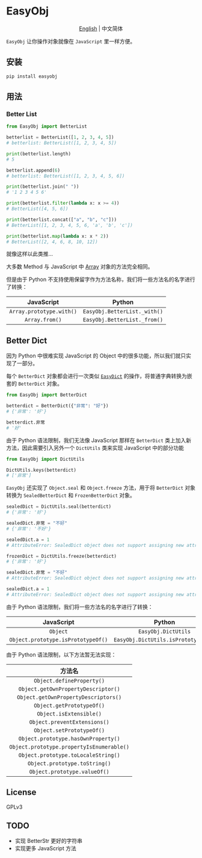 # EasyObj

<div align="center">

[English](./README.md) | 中文简体

</div>

`EasyObj` 让你操作对象就像在 `JavaScript` 里一样方便。

## 安装

```bash
pip install easyobj
```

## 用法

### Better List

```python
from EasyObj import BetterList

betterlist = BetterList([1, 2, 3, 4, 5])
# betterlist: BetterList([1, 2, 3, 4, 5])

print(betterlist.length)
# 5

betterlist.append(6)
# betterlist: BetterList([1, 2, 3, 4, 5, 6])

print(betterlist.join(" "))
# '1 2 3 4 5 6'

print(betterlist.filter(lambda x: x >= 4))
# BetterList([4, 5, 6])

print(betterlist.concat(["a", "b", "c"]))
# BetterList([1, 2, 3, 4, 5, 6, 'a', 'b', 'c'])

print(betterlist.map(lambda x: x * 2))
# BetterList([2, 4, 6, 8, 10, 12])
```

就像这样以此类推...

大多数 Method 与 JavaScript 中 [Array](https://developer.mozilla.org/zh-CN/docs/Web/JavaScript/Reference/Global_Objects/Array) 对象的方法完全相同。

但是由于 Python 不支持使用保留字作为方法名称，我们将一些方法名的名字进行了转换：

| JavaScript | Python |
| :---: | :---: |
| `Array.prototype.with()` | `EasyObj.BetterList._with()` |
| `Array.from()` | `EasyObj.BetterList._from()` |


## Better Dict

因为 Python 中很难实现 JavaScript 的 Object 中的很多功能，所以我们就只实现了一部分。

每个 `BetterDict` 对象都会进行一次类似 [`EasyDict`](https://github.com/tisfeng/Easydict) 的操作，将普通字典转换为嵌套的 `BetterDict` 对象。

```python
from EasyObj import BetterDict

betterdict = BetterDict({"非常": "好"})
# {'非常': '好'}

betterdict.非常
# '好'
```

由于 Python 语法限制，我们无法像 JavaScript 那样在 `BetterDict` 类上加入新方法，因此需要引入另外一个 `DictUtils` 类来实现 JavaScript 中的部分功能

```python
from EasyObj import DictUtils

DictUtils.keys(betterdict)
# ['非常']
```

`EasyObj` 还实现了 `Object.seal` 和 `Object.freeze` 方法，用于将 `BetterDict` 对象转换为 `SealedBetterDict` 和 `FrozenBetterDict` 对象。

```python
sealedDict = DictUtils.seal(betterdict)
# {'非常': '好'}

sealedDict.非常 = "不好"
# {'非常': '不好'}

sealedDict.a = 1
# AttributeError: SealedDict object does not support assigning new attributes

frozenDict = DictUtils.freeze(betterdict)
# {'非常': '好'}

sealedDict.非常 = "不好"
# AttributeError: SealedDict object does not support assigning new attributes

sealedDict.a = 1
# AttributeError: SealedDict object does not support assigning new attributes
```


由于 Python 语法限制，我们将一些方法名的名字进行了转换：

| JavaScript | Python |
| :---: | :---: |
| `Object` | `EasyObj.DictUtils` |
| `Object.prototype.isPrototypeOf()` | `EasyObj.DictUtils.isPrototypeOf()` |


由于 Python 语法限制，以下方法暂无法实现：

| 方法名 |
| :--: |
| `Object.defineProperty()` | 
| `Object.getOwnPropertyDescriptor()` |
| `Object.getOwnPropertyDescriptors()` |
| `Object.getPrototypeOf()` |
| `Object.isExtensible()` |
| `Object.preventExtensions()` |
| `Object.setPrototypeOf()` |
| `Object.prototype.hasOwnProperty()` |
| `Object.prototype.propertyIsEnumerable()` |
| `Object.prototype.toLocaleString()` |
| `Object.prototype.toString()` |
| `Object.prototype.valueOf()` |

## License

GPLv3

## TODO

+ 实现 BetterStr 更好的字符串
+ 实现更多 JavaScript 方法